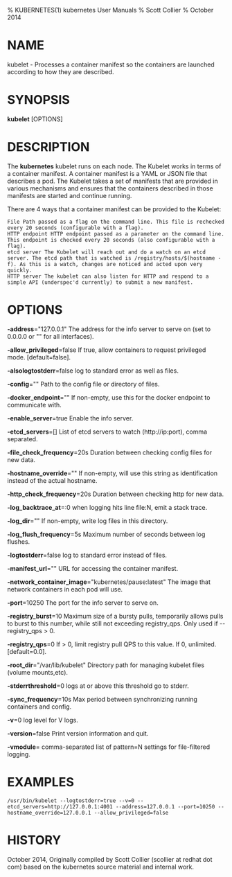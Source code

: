 % KUBERNETES(1) kubernetes User Manuals
% Scott Collier
% October 2014
# NAME
kubelet \- Processes a container manifest so the containers are launched according to how they are described.

# SYNOPSIS
**kubelet** [OPTIONS]

# DESCRIPTION

The **kubernetes** kubelet runs on each node. The Kubelet works in terms of a container manifest. A container manifest is a YAML or JSON file that describes a pod. The Kubelet takes a set of manifests that are provided in various mechanisms and ensures that the containers described in those manifests are started and continue running.

There are 4 ways that a container manifest can be provided to the Kubelet:

    File Path passed as a flag on the command line. This file is rechecked every 20 seconds (configurable with a flag).
    HTTP endpoint HTTP endpoint passed as a parameter on the command line. This endpoint is checked every 20 seconds (also configurable with a flag).
    etcd server The Kubelet will reach out and do a watch on an etcd server. The etcd path that is watched is /registry/hosts/$(hostname -f). As this is a watch, changes are noticed and acted upon very quickly.
    HTTP server The kubelet can also listen for HTTP and respond to a simple API (underspec'd currently) to submit a new manifest.
 

# OPTIONS
**-address**="127.0.0.1"
	The address for the info server to serve on (set to 0.0.0.0 or "" for all interfaces).

**-allow_privileged**=false
	If true, allow containers to request privileged mode. [default=false].

**-alsologtostderr**=false
	log to standard error as well as files.

**-config**=""
	Path to the config file or directory of files.

**-docker_endpoint**=""
	If non-empty, use this for the docker endpoint to communicate with.

**-enable_server**=true
	Enable the info server.

**-etcd_servers**=[]
	List of etcd servers to watch (http://ip:port), comma separated.

**-file_check_frequency**=20s
	Duration between checking config files for new data.

**-hostname_override**=""
	If non-empty, will use this string as identification instead of the actual hostname.

**-http_check_frequency**=20s
	Duration between checking http for new data.

**-log_backtrace_at**=:0
	when logging hits line file:N, emit a stack trace.

**-log_dir**=""
	If non-empty, write log files in this directory.

**-log_flush_frequency**=5s
	Maximum number of seconds between log flushes.

**-logtostderr**=false
	log to standard error instead of files.

**-manifest_url**=""
	URL for accessing the container manifest.

**-network_container_image**="kubernetes/pause:latest"
	The image that network containers in each pod will use.

**-port**=10250
	The port for the info server to serve on.

**-registry_burst**=10
	Maximum size of a bursty pulls, temporarily allows pulls to burst to this number, while still not exceeding registry_qps. Only used if --registry_qps > 0.

**-registry_qps**=0
	If > 0, limit registry pull QPS to this value. If 0, unlimited. [default=0.0].

**-root_dir**="/var/lib/kubelet"
	Directory path for managing kubelet files (volume mounts,etc).

**-stderrthreshold**=0
	logs at or above this threshold go to stderr.

**-sync_frequency**=10s
	Max period between synchronizing running containers and config.

**-v**=0
	log level for V logs.

**-version**=false
	Print version information and quit.

**-vmodule**=
	comma-separated list of pattern=N settings for file-filtered logging.


# EXAMPLES
```
/usr/bin/kubelet --logtostderr=true --v=0 --etcd_servers=http://127.0.0.1:4001 --address=127.0.0.1 --port=10250 --hostname_override=127.0.0.1 --allow_privileged=false
```
# HISTORY
October 2014, Originally compiled by Scott Collier (scollier at redhat dot com) based
 on the kubernetes source material and internal work.

